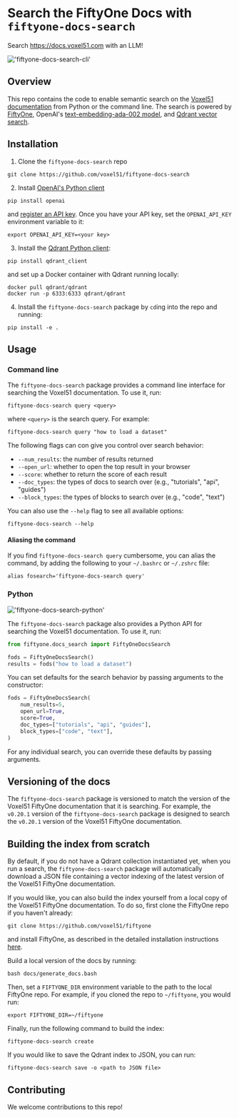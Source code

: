 # Search the FiftyOne Docs with `fiftyone-docs-search`
Search https://docs.voxel51.com with an LLM!

!['fiftyone-docs-search-cli'](fiftyone/docs_search/images/cli_example.gif)


## Overview

This repo contains the code to enable semantic search on the 
[Voxel51 documentation](https://docs.voxel51.com) from Python or the command 
line. The search is powered by [FiftyOne](https://github.com/voxel51/fiftyone), 
OpenAI's [text-embedding-ada-002 model](https://platform.openai.com/docs/guides/embeddings), and [Qdrant vector search](https://qdrant.tech/).

## Installation

1. Clone the `fiftyone-docs-search` repo 

```shell
git clone https://github.com/voxel51/fiftyone-docs-search
```

2. Install [OpenAI's Python client](https://github.com/openai/openai-python) 

```shell
pip install openai
```

 and [register an API key](https://platform.openai.com/account/api-keys). Once you have your API key, set the `OPENAI_API_KEY` environment variable to it:

```shell
export OPENAI_API_KEY=<your key>
```

3. Install the [Qdrant Python client](https://github.com/qdrant/qdrant-client): 

```shell
pip install qdrant_client
```

and set up a Docker container with Qdrant running locally:

```shell
docker pull qdrant/qdrant
docker run -p 6333:6333 qdrant/qdrant
```

4. Install the `fiftyone-docs-search` package by `cd`ing into the repo and running:

```shell
pip install -e .
```

## Usage

### Command line

The `fiftyone-docs-search` package provides a command line interface for
searching the Voxel51 documentation. To use it, run:

```shell
fiftyone-docs-search query <query>
```

where `<query>` is the search query. For example:

```shell
fiftyone-docs-search query "how to load a dataset"
```

The following flags can con give you control over search behavior:
- `--num_results`: the number of results returned
- `--open_url`: whether to open the top result in your browser
- `--score`: whether to return the score of each result
- `--doc_types`: the types of docs to search over (e.g., "tutorials", "api", "guides")
- `--block_types`: the types of blocks to search over (e.g., "code", "text")

You can also use the `--help` flag to see all available options:

```shell
fiftyone-docs-search --help
```

#### Aliasing the command

If you find `fiftyone-docs-search query` cumbersome, you can alias the command, by adding the following to your `~/.bashrc` or `~/.zshrc` file:

```
alias fosearch='fiftyone-docs-search query'
```

### Python

!['fiftyone-docs-search-python'](fiftyone/docs_search/images/python_example.gif)

The `fiftyone-docs-search` package also provides a Python API for searching the
Voxel51 documentation. To use it, run:

```py
from fiftyone.docs_search import FiftyOneDocsSearch

fods = FiftyOneDocsSearch()
results = fods("how to load a dataset")
```

You can set defaults for the search behavior by passing arguments to the
constructor:

```py
fods = FiftyOneDocsSearch(
    num_results=5,
    open_url=True,
    score=True,
    doc_types=["tutorials", "api", "guides"],
    block_types=["code", "text"],
)
```

For any individual search, you can override these defaults by passing arguments.

## Versioning of the docs

The `fiftyone-docs-search` package is versioned to match the version of the
Voxel51 FiftyOne documentation that it is searching. For example, the `v0.20.1`
version of the `fiftyone-docs-search` package is designed to search the
`v0.20.1` version of the Voxel51 FiftyOne documentation.

## Building the index from scratch

By default, if you do not have a Qdrant collection instantiated yet, when you 
run a search, the `fiftyone-docs-search` package will automatically download
a JSON file containing a vector indexing of the latest version of the Voxel51
FiftyOne documentation.

If you would like, you can also build the index yourself from a local copy of
the Voxel51 FiftyOne documentation. To do so, first clone the FiftyOne repo if 
you haven't already:

```shell
git clone https://github.com/voxel51/fiftyone
```

and install FiftyOne, as described in the detailed installation instructions 
[here](https://github.com/voxel51/fiftyone#installation-1).

Build a local version of the docs by running:

```shell
bash docs/generate_docs.bash
```

Then, set a `FIFTYONE_DIR` environment variable to the path to the local FiftyOne repo. For example, if you cloned the repo to `~/fiftyone`, you would run:

```shell
export FIFTYONE_DIR=~/fiftyone
```

Finally, run the following command to build the index:

```shell
fiftyone-docs-search create
```

If you would like to save the Qdrant index to JSON, you can run:

```shell
fiftyone-docs-search save -o <path to JSON file>
```


## Contributing

We welcome contributions to this repo!


